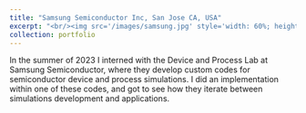 ```yaml
---
title: "Samsung Semiconductor Inc, San Jose CA, USA"
excerpt: "<br/><img src='/images/samsung.jpg' style='width: 60%; height: auto;'>"
collection: portfolio
---
```


In the summer of 2023 I interned with the Device and Process Lab at Samsung Semiconductor, where they develop custom codes for semiconductor device and process simulations. I did an implementation within one of these codes, and got to see how they iterate between simulations development and applications. 

